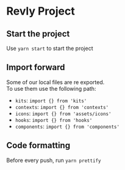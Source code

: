 # Revly Project

## Start the project

Use `yarn start` to start the project

## Import forward

Some of our local files are re exported.  
To use them  use the following path:

- `kits`: `import {} from 'kits'`
- `contexts`: `import {} from 'contexts'`
- `icons`: `import {} from 'assets/icons'`
- `hooks`: `import {} from 'hooks'`
- `components`: `import {} from 'components'`

## Code formatting

Before every push, run `yarn prettify`

